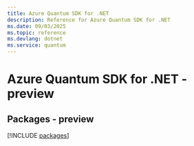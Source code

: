```yaml
---
title: Azure Quantum SDK for .NET
description: Reference for Azure Quantum SDK for .NET
ms.date: 09/03/2025
ms.topic: reference
ms.devlang: dotnet
ms.service: quantum
---
```

# Azure Quantum SDK for .NET - preview
## Packages - preview
[!INCLUDE [packages](quantum-index.md)]